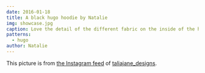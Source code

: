 ```yaml
---
date: 2016-01-18
title: A black hugo hoodie by Natalie
img: showcase.jpg
caption: Love the detail of the different fabric on the inside of the hood
patterns:
  - hugo
author: Natalie
---
```


This picture is from [the Instagram feed](https://www.instagram.com/p/BAqm70Lqg9o/) of [taliajane_designs](https://www.instagram.com/taliajane_designs/).